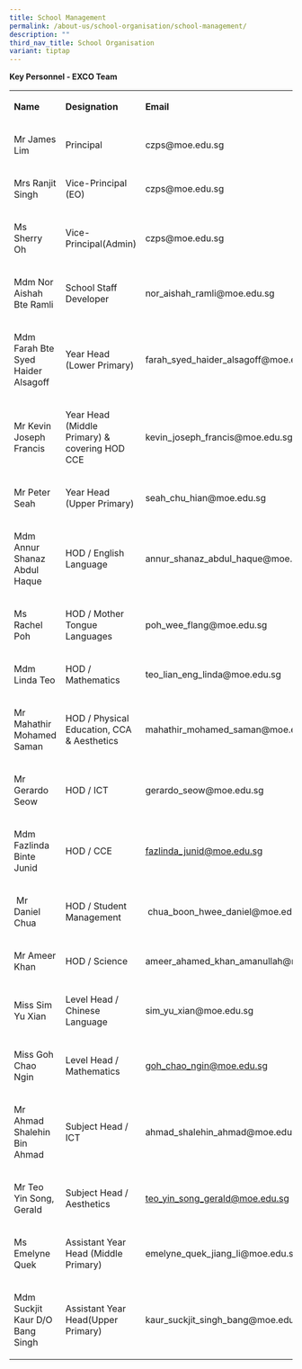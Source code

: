 ```yaml
---
title: School Management
permalink: /about-us/school-organisation/school-management/
description: ""
third_nav_title: School Organisation
variant: tiptap
---
```

<p><strong>Key Personnel - EXCO Team</strong>
</p>
<table style="minWidth: 75px">
<colgroup>
<col>
<col>
<col>
</colgroup>
<tbody>
<tr>
<td rowspan="1" colspan="1">
<p><strong>Name</strong>
</p>
</td>
<td rowspan="1" colspan="1">
<p><strong>Designation</strong>
</p>
</td>
<td rowspan="1" colspan="1">
<p><strong>Email</strong>
</p>
</td>
</tr>
<tr>
<td rowspan="1" colspan="1">
<p>Mr James Lim</p>
</td>
<td rowspan="1" colspan="1">
<p>Principal</p>
</td>
<td rowspan="1" colspan="1">
<p>czps@moe.edu.sg</p>
</td>
</tr>
<tr>
<td rowspan="1" colspan="1">
<p>Mrs Ranjit Singh</p>
</td>
<td rowspan="1" colspan="1">
<p>Vice-Principal (EO)</p>
</td>
<td rowspan="1" colspan="1">
<p>czps@moe.edu.sg</p>
</td>
</tr>
<tr>
<td rowspan="1" colspan="1">
<p>Ms Sherry Oh</p>
</td>
<td rowspan="1" colspan="1">
<p>Vice-Principal(Admin)</p>
</td>
<td rowspan="1" colspan="1">
<p>czps@moe.edu.sg</p>
</td>
</tr>
<tr>
<td rowspan="1" colspan="1">
<p>Mdm Nor Aishah Bte Ramli</p>
</td>
<td rowspan="1" colspan="1">
<p>School Staff Developer</p>
</td>
<td rowspan="1" colspan="1">
<p>nor_aishah_ramli@moe.edu.sg</p>
</td>
</tr>
<tr>
<td rowspan="1" colspan="1">
<p>Mdm Farah Bte Syed Haider Alsagoff</p>
</td>
<td rowspan="1" colspan="1">
<p>Year Head (Lower Primary)</p>
</td>
<td rowspan="1" colspan="1">
<p>farah_syed_haider_alsagoff@moe.edu.sg</p>
</td>
</tr>
<tr>
<td rowspan="1" colspan="1">
<p>Mr Kevin Joseph Francis</p>
</td>
<td rowspan="1" colspan="1">
<p>Year Head (Middle Primary) &amp; covering HOD CCE</p>
</td>
<td rowspan="1" colspan="1">
<p>kevin_joseph_francis@moe.edu.sg</p>
</td>
</tr>
<tr>
<td rowspan="1" colspan="1">
<p>Mr Peter Seah</p>
</td>
<td rowspan="1" colspan="1">
<p>Year Head (Upper Primary)</p>
</td>
<td rowspan="1" colspan="1">
<p>seah_chu_hian@moe.edu.sg</p>
</td>
</tr>
<tr>
<td rowspan="1" colspan="1">
<p>Mdm Annur Shanaz Abdul Haque</p>
</td>
<td rowspan="1" colspan="1">
<p>HOD / English Language</p>
</td>
<td rowspan="1" colspan="1">
<p>annur_shanaz_abdul_haque@moe.edu.sg</p>
</td>
</tr>
<tr>
<td rowspan="1" colspan="1">
<p>Ms Rachel Poh</p>
</td>
<td rowspan="1" colspan="1">
<p>HOD / Mother Tongue Languages</p>
</td>
<td rowspan="1" colspan="1">
<p>poh_wee_flang@moe.edu.sg</p>
</td>
</tr>
<tr>
<td rowspan="1" colspan="1">
<p>Mdm Linda Teo</p>
</td>
<td rowspan="1" colspan="1">
<p>HOD / Mathematics</p>
</td>
<td rowspan="1" colspan="1">
<p>teo_lian_eng_linda@moe.edu.sg</p>
</td>
</tr>
<tr>
<td rowspan="1" colspan="1">
<p>Mr Mahathir Mohamed Saman</p>
</td>
<td rowspan="1" colspan="1">
<p>HOD / Physical Education, CCA &amp; Aesthetics</p>
</td>
<td rowspan="1" colspan="1">
<p>mahathir_mohamed_saman@moe.edu.sg</p>
</td>
</tr>
<tr>
<td rowspan="1" colspan="1">
<p>Mr Gerardo Seow</p>
</td>
<td rowspan="1" colspan="1">
<p>HOD / ICT</p>
</td>
<td rowspan="1" colspan="1">
<p>gerardo_seow@moe.edu.sg</p>
</td>
</tr>
<tr>
<td rowspan="1" colspan="1">
<p>Mdm Fazlinda Binte Junid</p>
</td>
<td rowspan="1" colspan="1">
<p>HOD / CCE</p>
</td>
<td rowspan="1" colspan="1">
<p><a href="mailto:fazlinda_junid@moe.edu.sg" rel="noopener noreferrer nofollow" target="_blank">fazlinda_junid@moe.edu.sg</a>
</p>
</td>
</tr>
<tr>
<td rowspan="1" colspan="1">
<p>&nbsp;Mr Daniel Chua</p>
</td>
<td rowspan="1" colspan="1">
<p>HOD / Student Management</p>
</td>
<td rowspan="1" colspan="1">
<p>&nbsp;chua_boon_hwee_daniel@moe.edu.sg</p>
</td>
</tr>
<tr>
<td rowspan="1" colspan="1">
<p>Mr Ameer Khan</p>
</td>
<td rowspan="1" colspan="1">
<p>HOD / Science</p>
</td>
<td rowspan="1" colspan="1">
<p>ameer_ahamed_khan_amanullah@moe.edu.sg</p>
</td>
</tr>
<tr>
<td rowspan="1" colspan="1">
<p>Miss Sim Yu Xian</p>
</td>
<td rowspan="1" colspan="1">
<p>Level Head / Chinese Language</p>
</td>
<td rowspan="1" colspan="1">
<p>sim_yu_xian@moe.edu.sg</p>
</td>
</tr>
<tr>
<td rowspan="1" colspan="1">
<p>Miss Goh Chao Ngin</p>
</td>
<td rowspan="1" colspan="1">
<p>Level Head / Mathematics</p>
</td>
<td rowspan="1" colspan="1">
<p><a href="mailto:goh_chao_ngin@moe.edu.sg" rel="noopener noreferrer nofollow" target="_blank">goh_chao_ngin@moe.edu.sg</a>
</p>
</td>
</tr>
<tr>
<td rowspan="1" colspan="1">
<p>Mr Ahmad Shalehin Bin Ahmad</p>
</td>
<td rowspan="1" colspan="1">
<p>Subject Head / ICT</p>
</td>
<td rowspan="1" colspan="1">
<p>ahmad_shalehin_ahmad@moe.edu.sg</p>
</td>
</tr>
<tr>
<td rowspan="1" colspan="1">
<p>Mr Teo Yin Song, Gerald</p>
</td>
<td rowspan="1" colspan="1">
<p>Subject Head / Aesthetics</p>
</td>
<td rowspan="1" colspan="1">
<p><a href="mailto:teo_yin_song_gerald@moe.edu.sg" rel="noopener noreferrer nofollow" target="_blank">teo_yin_song_gerald@moe.edu.sg</a>
</p>
</td>
</tr>
<tr>
<td rowspan="1" colspan="1">
<p>Ms Emelyne Quek</p>
</td>
<td rowspan="1" colspan="1">
<p>Assistant Year Head (Middle Primary)</p>
</td>
<td rowspan="1" colspan="1">
<p>emelyne_quek_jiang_li@moe.edu.sg</p>
</td>
</tr>
<tr>
<td rowspan="1" colspan="1">
<p>Mdm Suckjit Kaur D/O Bang Singh</p>
</td>
<td rowspan="1" colspan="1">
<p>Assistant Year Head(Upper Primary)</p>
</td>
<td rowspan="1" colspan="1">
<p>kaur_suckjit_singh_bang@moe.edu.sg</p>
</td>
</tr>
</tbody>
</table>
<p></p>